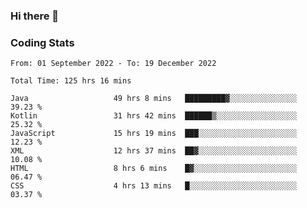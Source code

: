 ### Hi there 👋

<!--
**Girrafeec/girrafeec** is a ✨ _special_ ✨ repository because its `README.md` (this file) appears on your GitHub profile.

Here are some ideas to get you started:

- 🔭 I’m currently working on ...
- 🌱 I’m currently learning ...
- 👯 I’m looking to collaborate on ...
- 🤔 I’m looking for help with ...
- 💬 Ask me about ...
- 📫 How to reach me: ...
- 😄 Pronouns: ...
- ⚡ Fun fact: ...
-->

### Coding Stats
<!--START_SECTION:waka-->

```text
From: 01 September 2022 - To: 19 December 2022

Total Time: 125 hrs 16 mins

Java                   49 hrs 8 mins   █████████▓░░░░░░░░░░░░░░░   39.23 %
Kotlin                 31 hrs 42 mins  ██████▒░░░░░░░░░░░░░░░░░░   25.32 %
JavaScript             15 hrs 19 mins  ███░░░░░░░░░░░░░░░░░░░░░░   12.23 %
XML                    12 hrs 37 mins  ██▓░░░░░░░░░░░░░░░░░░░░░░   10.08 %
HTML                   8 hrs 6 mins    █▓░░░░░░░░░░░░░░░░░░░░░░░   06.47 %
CSS                    4 hrs 13 mins   █░░░░░░░░░░░░░░░░░░░░░░░░   03.37 %
```

<!--END_SECTION:waka-->
